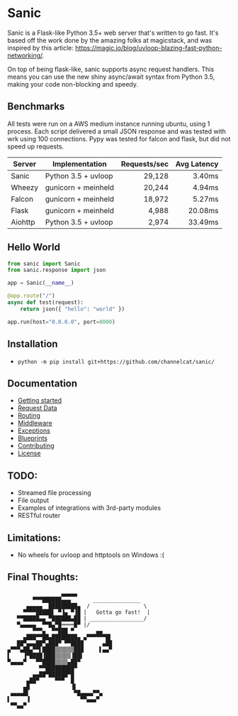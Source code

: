 # Sanic

Sanic is a Flask-like Python 3.5+ web server that's written to go fast.  It's based off the work done by the amazing folks at magicstack, and was inspired by this article: https://magic.io/blog/uvloop-blazing-fast-python-networking/.

On top of being flask-like, sanic supports async request handlers.  This means you can use the new shiny async/await syntax from Python 3.5, making your code non-blocking and speedy.

## Benchmarks

All tests were run on a AWS medium instance running ubuntu, using 1 process.  Each script delivered a small JSON response and was tested with wrk using 100 connections.  Pypy was tested for falcon and flask, but did not speed up requests.

| Server  | Implementation      | Requests/sec | Avg Latency |
| ------- | ------------------- | ------------:| -----------:|
| Sanic   | Python 3.5 + uvloop |       29,128 |      3.40ms |
| Wheezy  | gunicorn + meinheld |       20,244 |      4.94ms |
| Falcon  | gunicorn + meinheld |       18,972 |      5.27ms |
| Flask   | gunicorn + meinheld |        4,988 |     20.08ms |
| Aiohttp | Python 3.5 + uvloop |        2,974 |     33.49ms |

## Hello World

```python
from sanic import Sanic
from sanic.response import json

app = Sanic(__name__)

@app.route("/")
async def test(request):
    return json({ "hello": "world" })

app.run(host="0.0.0.0", port=8000)
```

## Installation
 * `python -m pip install git+https://github.com/channelcat/sanic/`

## Documentation
 * [Getting started](docs/getting_started.md)
 * [Request Data](docs/request_data.md)
 * [Routing](docs/routing.md)
 * [Middleware](docs/middleware.md)
 * [Exceptions](docs/exceptions.md)
 * [Blueprints](docs/blueprints.md)
 * [Contributing](docs/contributing.md)
 * [License](LICENSE)

## TODO:
 * Streamed file processing
 * File output
 * Examples of integrations with 3rd-party modules
 * RESTful router

## Limitations:
 * No wheels for uvloop and httptools on Windows :(

## Final Thoughts:

                     ▄▄▄▄▄
            ▀▀▀██████▄▄▄       _______________
          ▄▄▄▄▄  █████████▄  /                 \
         ▀▀▀▀█████▌ ▀▐▄ ▀▐█ |   Gotta go fast!  | 
       ▀▀█████▄▄ ▀██████▄██ | _________________/
       ▀▄▄▄▄▄  ▀▀█▄▀█════█▀ |/
            ▀▀▀▄  ▀▀███ ▀       ▄▄
         ▄███▀▀██▄████████▄ ▄▀▀▀▀▀▀█▌
       ██▀▄▄▄██▀▄███▀ ▀▀████      ▄██
    ▄▀▀▀▄██▄▀▀▌████▒▒▒▒▒▒███     ▌▄▄▀
    ▌    ▐▀████▐███▒▒▒▒▒▐██▌
    ▀▄▄▄▄▀   ▀▀████▒▒▒▒▄██▀
              ▀▀█████████▀
            ▄▄██▀██████▀█
          ▄██▀     ▀▀▀  █
         ▄█             ▐▌
     ▄▄▄▄█▌              ▀█▄▄▄▄▀▀▄
    ▌     ▐                ▀▀▄▄▄▀
     ▀▀▄▄▀
